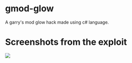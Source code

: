 # gmod-glow
A garry's mod glow hack made using c# language. 

# Screenshots from the exploit

<img src="https://cdn.discordapp.com/attachments/639763354038042638/644435678012375050/glow1.PNG">
